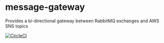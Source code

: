 # message-gateway
Provides a bi-directional gateway between RabbitMQ exchanges and AWS SNS topics

[![CircleCI](https://circleci.com/gh/WellFactored/message-gateway.svg?style=svg)](https://circleci.com/gh/WellFactored/message-gateway)
